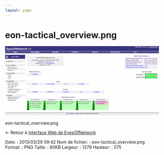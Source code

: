 ```yaml
---
layout: page
---
```


eon-tactical\_overview.png
==========================

[![eon-tactical\_overview.png](../assets/media/eon-tactical_overview.png@cache=&w=899&h=404 "eon-tactical_overview.png")](../assets/media/eon-tactical_overview.png@cache= "Afficher le fichier original")

eon-tactical\_overview.png

← Retour à [Interface Web de
EyesOfNetwork](../eyesofnetwork/eyesofnetwork-interface.html "eyesofnetwork:eyesofnetwork-interface")

Date:
:   2013/03/29 09:42
Nom de fichier:
:   eon-tactical\_overview.png
Format:
:   PNG
Taille:
:   80KB
Largeur:
:   1279
Hauteur:
:   575

